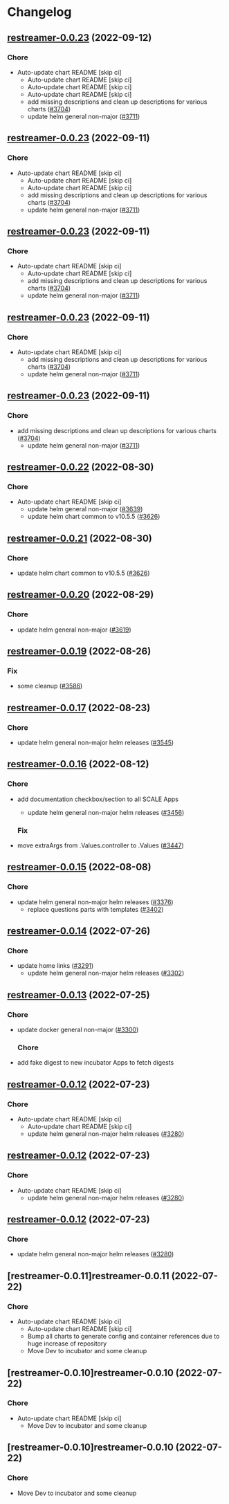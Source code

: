 # Changelog



## [restreamer-0.0.23](https://github.com/truecharts/charts/compare/restreamer-0.0.22...restreamer-0.0.23) (2022-09-12)

### Chore

- Auto-update chart README [skip ci]
  - Auto-update chart README [skip ci]
  - Auto-update chart README [skip ci]
  - Auto-update chart README [skip ci]
  - add missing descriptions and clean up descriptions for various charts ([#3704](https://github.com/truecharts/charts/issues/3704))
  - update helm general non-major ([#3711](https://github.com/truecharts/charts/issues/3711))




## [restreamer-0.0.23](https://github.com/truecharts/charts/compare/restreamer-0.0.22...restreamer-0.0.23) (2022-09-11)

### Chore

- Auto-update chart README [skip ci]
  - Auto-update chart README [skip ci]
  - Auto-update chart README [skip ci]
  - add missing descriptions and clean up descriptions for various charts ([#3704](https://github.com/truecharts/charts/issues/3704))
  - update helm general non-major ([#3711](https://github.com/truecharts/charts/issues/3711))




## [restreamer-0.0.23](https://github.com/truecharts/charts/compare/restreamer-0.0.22...restreamer-0.0.23) (2022-09-11)

### Chore

- Auto-update chart README [skip ci]
  - Auto-update chart README [skip ci]
  - add missing descriptions and clean up descriptions for various charts ([#3704](https://github.com/truecharts/charts/issues/3704))
  - update helm general non-major ([#3711](https://github.com/truecharts/charts/issues/3711))




## [restreamer-0.0.23](https://github.com/truecharts/charts/compare/restreamer-0.0.22...restreamer-0.0.23) (2022-09-11)

### Chore

- Auto-update chart README [skip ci]
  - add missing descriptions and clean up descriptions for various charts ([#3704](https://github.com/truecharts/charts/issues/3704))
  - update helm general non-major ([#3711](https://github.com/truecharts/charts/issues/3711))




## [restreamer-0.0.23](https://github.com/truecharts/charts/compare/restreamer-0.0.22...restreamer-0.0.23) (2022-09-11)

### Chore

- add missing descriptions and clean up descriptions for various charts ([#3704](https://github.com/truecharts/charts/issues/3704))
  - update helm general non-major ([#3711](https://github.com/truecharts/charts/issues/3711))




## [restreamer-0.0.22](https://github.com/truecharts/charts/compare/restreamer-0.0.20...restreamer-0.0.22) (2022-08-30)

### Chore

- Auto-update chart README [skip ci]
  - update helm general non-major ([#3639](https://github.com/truecharts/charts/issues/3639))
  - update helm chart common to v10.5.5 ([#3626](https://github.com/truecharts/charts/issues/3626))




## [restreamer-0.0.21](https://github.com/truecharts/charts/compare/restreamer-0.0.20...restreamer-0.0.21) (2022-08-30)

### Chore

- update helm chart common to v10.5.5 ([#3626](https://github.com/truecharts/charts/issues/3626))




## [restreamer-0.0.20](https://github.com/truecharts/charts/compare/restreamer-0.0.19...restreamer-0.0.20) (2022-08-29)

### Chore

- update helm general non-major ([#3619](https://github.com/truecharts/charts/issues/3619))




## [restreamer-0.0.19](https://github.com/truecharts/charts/compare/restreamer-0.0.17...restreamer-0.0.19) (2022-08-26)

### Fix

- some cleanup ([#3586](https://github.com/truecharts/charts/issues/3586))




## [restreamer-0.0.17](https://github.com/truecharts/charts/compare/restreamer-0.0.16...restreamer-0.0.17) (2022-08-23)

### Chore

- update helm general non-major helm releases ([#3545](https://github.com/truecharts/charts/issues/3545))




## [restreamer-0.0.16](https://github.com/truecharts/charts/compare/restreamer-0.0.15...restreamer-0.0.16) (2022-08-12)

### Chore

- add documentation checkbox/section to all SCALE Apps
  - update helm general non-major helm releases ([#3456](https://github.com/truecharts/charts/issues/3456))

  ### Fix

- move extraArgs from .Values.controller to .Values ([#3447](https://github.com/truecharts/charts/issues/3447))




## [restreamer-0.0.15](https://github.com/truecharts/charts/compare/restreamer-0.0.14...restreamer-0.0.15) (2022-08-08)

### Chore

- update helm general non-major helm releases ([#3376](https://github.com/truecharts/charts/issues/3376))
  - replace questions parts with templates ([#3402](https://github.com/truecharts/charts/issues/3402))




## [restreamer-0.0.14](https://github.com/truecharts/apps/compare/restreamer-0.0.13...restreamer-0.0.14) (2022-07-26)

### Chore

- update home links ([#3291](https://github.com/truecharts/apps/issues/3291))
  - update helm general non-major helm releases ([#3302](https://github.com/truecharts/apps/issues/3302))




## [restreamer-0.0.13](https://github.com/truecharts/apps/compare/restreamer-0.0.12...restreamer-0.0.13) (2022-07-25)

### Chore

- update docker general non-major ([#3300](https://github.com/truecharts/apps/issues/3300))

  ### Chore

- add fake digest to new incubator Apps to fetch digests




## [restreamer-0.0.12](https://github.com/truecharts/apps/compare/restreamer-0.0.11...restreamer-0.0.12) (2022-07-23)

### Chore

- Auto-update chart README [skip ci]
  - Auto-update chart README [skip ci]
  - update helm general non-major helm releases ([#3280](https://github.com/truecharts/apps/issues/3280))




## [restreamer-0.0.12](https://github.com/truecharts/apps/compare/restreamer-0.0.11...restreamer-0.0.12) (2022-07-23)

### Chore

- Auto-update chart README [skip ci]
  - update helm general non-major helm releases ([#3280](https://github.com/truecharts/apps/issues/3280))




## [restreamer-0.0.12](https://github.com/truecharts/apps/compare/restreamer-0.0.11...restreamer-0.0.12) (2022-07-23)

### Chore

- update helm general non-major helm releases ([#3280](https://github.com/truecharts/apps/issues/3280))




## [restreamer-0.0.11]restreamer-0.0.11 (2022-07-22)

### Chore

- Auto-update chart README [skip ci]
  - Auto-update chart README [skip ci]
  - Bump all charts to generate config and container references due to huge increase of repository
  - Move Dev to incubator and some cleanup




## [restreamer-0.0.10]restreamer-0.0.10 (2022-07-22)

### Chore

- Auto-update chart README [skip ci]
  - Move Dev to incubator and some cleanup




## [restreamer-0.0.10]restreamer-0.0.10 (2022-07-22)

### Chore

- Move Dev to incubator and some cleanup
